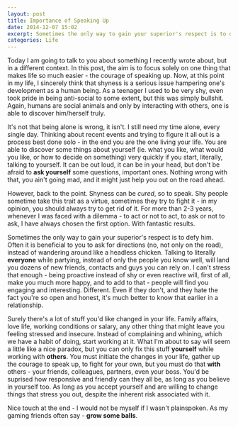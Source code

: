 ```yaml
---
layout: post
title: Importance of Speaking Up
date: 2014-12-07 15:02
excerpt: Sometimes the only way to gain your superior's respect is to defy him. Often it is beneficial to you to ask for directions (no, not only on the road), instead of wandering around like a headless chicken. Talking to literally everyone while partying, instead of only the people you know well, will land you dozens of new friends, contacts and guys you can rely on. I can't stress that enough - being proactive instead of shy or even reactive will, first of all, make you much more happy, and to add to that - people will find you engaging and interesting. Different.
categories: Life
---
```


Today I am going to talk to you about something I recently wrote about, but in a different context. In this post, the aim is to focus solely on one thing that makes life so much easier - the courage of speaking up. Now, at this point in my life, I sincerely think that shyness is a serious issue hampering one's development as a human being. As a teenager I used to be very shy, even took pride in being anti-social to some extent, but this was simply bullshit. Again, humans are social animals and only by interacting with others, one is able to discover him/herself truly.

It's not that being alone is wrong, it isn't. I still need my time alone, every single day. Thinking about recent events and trying to figure it all out is a process best done solo - in the end you are the one living your life. You are able to discover some things about yourself (ie. what you like, what would you like, or how to decide on something) very quickly if you start, literally, talking to yourself. It can be out loud, it can be in your head, but don't be afraid to **ask yourself** some questions, important ones. Nothing wrong with that, you ain't going mad, and it might just help you out on the road ahead.

However, back to the point. Shyness can be *cured*, so to speak. Shy people sometime take this trait as a virtue, sometimes they try to fight it - in my opinion, you should always try to get rid of it. For more than 2-3 years, whenever I was faced with a dilemma - to act or not to act, to ask or not to ask, I have always chosen the first option. With fantastic results.

Sometimes the only way to gain your superior's respect is to defy him. Often it is beneficial to you to ask for directions (no, not only on the road), instead of wandering around like a headless chicken. Talking to literally **everyone** while partying, instead of only the people you know well, will land you dozens of new friends, contacts and guys you can rely on. I can't stress that enough - being proactive instead of shy or even reactive will, first of all, make you much more happy, and to add to that - people will find you engaging and interesting. Different. Even if they don't, and they hate the fact you're so open and honest, it's much better to know that earlier in a relationship.

Surely there's a lot of stuff you'd like changed in your life. Family affairs, love life, working conditions or salary, any other thing that might leave you feeling stressed and insecure. Instead of complaining and whining, which we have a habit of doing, start working at it. What I'm about to say will seem a little like a nice paradox, but you can only fix this stuff **yourself** while working with **others**. You must initiate the changes in your life, gather up the courage to speak up, to fight for your own, but you must do that **with** others - your friends, colleagues, partners, even your boss. You'd be suprised how responsive and friendly can they all be, as long as you believe in yourself too. As long as you accept yourself and are willing to change things that stress you out, despite the inherent risk associated with it.

Nice touch at the end - I would not be myself if I wasn't plainspoken. As my gaming friends often say - **grow some balls**.

